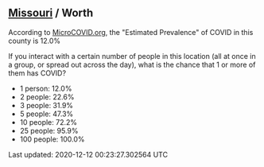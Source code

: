 
## [Missouri](/united-states/missouri) / Worth

According to [MicroCOVID.org](http://microcovid.org),
the "Estimated Prevalence" of COVID in this county is 12.0%

If you interact with a certain number of people in this location
(all at once in a group, or spread out across the day), what is the chance that
1 or more of them has COVID?

- 1 person: 12.0%
- 2 people: 22.6%
- 3 people: 31.9%
- 5 people: 47.3%
- 10 people: 72.2%
- 25 people: 95.9%
- 100 people: 100.0%

Last updated: 2020-12-12 00:23:27.302564 UTC
